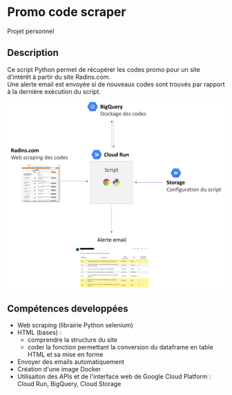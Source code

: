 # Promo code scraper
Projet personnel

## Description
Ce script Python permet de récupérer les codes promo pour un site d'intérêt à partir du site Radins.com.<br>
Une alerte email est envoyée si de nouveaux codes sont trouvés par rapport à la dernière exécution du script.

<img src="imgs/code_scraper_white_background.png" width="800"/>

## Compétences developpées
* Web scraping (librairie Python selenium)
* HTML (bases) :
    * comprendre la structure du site
    * coder la fonction permettant la conversion du dataframe en table HTML et sa mise en forme
* Envoyer des emails automatiquement
* Création d'une image Docker
* Utilisaiton des APIs et de l'interface web de Google Cloud Platform : Cloud Run, BigQuery, Cloud Storage